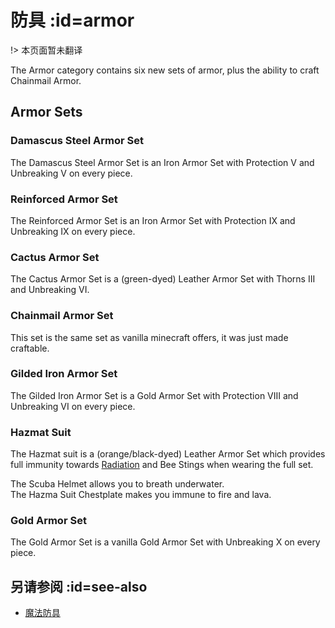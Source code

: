 # 防具 :id=armor

!> 本页面暂未翻译

The Armor category contains six new sets of armor, plus the ability to craft Chainmail Armor.

## Armor Sets
### Damascus Steel Armor Set
The Damascus Steel Armor Set is an Iron Armor Set with Protection V and Unbreaking V on every piece.

### Reinforced Armor Set
The Reinforced Armor Set is an Iron Armor Set with Protection IX and Unbreaking IX on every piece.

### Cactus Armor Set
The Cactus Armor Set is a (green-dyed) Leather Armor Set with Thorns III and Unbreaking VI.

### Chainmail Armor Set
This set is the same set as vanilla minecraft offers, it was just made craftable.

### Gilded Iron Armor Set
The Gilded Iron Armor Set is a Gold Armor Set with Protection VIII and Unbreaking VI on every piece.

### Hazmat Suit
The Hazmat suit is a (orange/black-dyed) Leather Armor Set which provides full immunity towards [Radiation](/Radiation) and Bee Stings when wearing the full set.  

The Scuba Helmet allows you to breath underwater.  
The Hazma Suit Chestplate makes you immune to fire and lava.

### Gold Armor Set
The Gold Armor Set is a vanilla Gold Armor Set with Unbreaking X on every piece.

## 另请参阅 :id=see-also
* [魔法防具](/Magical-Armor)
